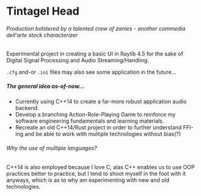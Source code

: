 # Tintagel Head
###### *Production bolstered by a talented crew of zanies - another commedia dell'arte stock characterizer*

Experimental project in creating a basic UI in Raylib 4.5 for the sake of Digital Signal Processing and Audio Streaming/Handling.
  
`.cfg` and-or `.ini` files may also see some application in the future...

##### The general idea as-of-now...
* Currently using C++14 to create a far-more robust application audio backend.
* Develop a branching Action-Role-Playing Game to reinforce my software engineering fundamentals and learning materials.
* Recreate an old C++14/Rust project in order to further understand FFI-ing and be able to work with multiple technologies without bias(?)

###### Why the use of multiple languages?
    
 C++14 is also employed because I love C, alas C++ enables us to use OOP practices better to practice, 
  but I tend to shoot myself in the foot with it anyways, which is as to why am experimenting with new and old technologies.
